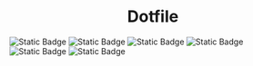 <h1 align="center"> Dotfile </h1>

![Static Badge](https://img.shields.io/badge/debian-12-blue) ![Static Badge](https://img.shields.io/badge/i3wm-purple) ![Static Badge](https://img.shields.io/badge/lightdm-white) ![Static Badge](https://img.shields.io/badge/alacritty-brown) ![Static Badge](https://img.shields.io/badge/polybar-orange) ![Static Badge](https://img.shields.io/badge/zsh-gren)
